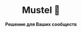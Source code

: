 <div align="center">
  <br>
  <h1>Mustel 🌱</h1>
  <strong>Решение для Ваших сообществ</strong>
</div>
<br>
